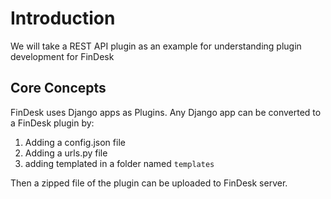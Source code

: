 # Introduction
We will take a REST API plugin as an example for understanding plugin development for FinDesk

## Core Concepts
 FinDesk uses Django apps as Plugins. Any Django app can be converted to a FinDesk plugin by:
 1. Adding a config.json file
 2. Adding a urls.py file
 3. adding templated in a folder named `templates`

Then a zipped file of the plugin can be uploaded to FinDesk server.